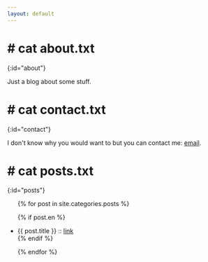 ```yaml
---
layout: default
---
```


# # cat about.txt
{:id="about"}

Just a blog about some stuff.

# # cat contact.txt
{:id="contact"}

I don't know why you would want to but you can contact me: [email](mailto:root@deleteroot.com).

# # cat posts.txt
{:id="posts"}

<ul>
{% for post in site.categories.posts %}

{% if post.en %}
<li>{{ post.title }} :: <a href="{{ post.url }}" title="{{ post.description }}">link</a></li>
{% endif %}

{% endfor %}
</ul>
